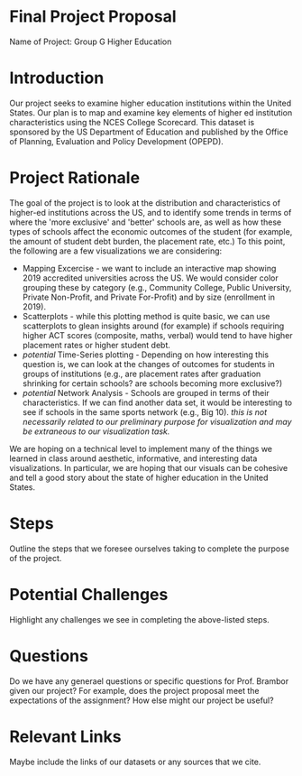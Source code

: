 # Final Project Proposal
Name of Project: Group G Higher Education

# Introduction
Our project seeks to examine higher education institutions within the United States. Our plan is to map and examine key elements of higher ed institution characteristics using the NCES College Scorecard. This dataset is sponsored by the US Department of Education and published by the Office of Planning, Evaluation and Policy Development (OPEPD).

# Project Rationale
The goal of the project is to look at the distribution and characteristics of higher-ed institutions across the US, and to identify some trends in terms of where 
the 'more exclusive' and 'better' schools are, as well as how these types of schools affect the economic outcomes of the student (for example, the amount of student
debt burden, the placement rate, etc.) To this point, the following are a few visualizations we are considering: 

- Mapping Excercise - we want to include an interactive map showing 2019 accredited universities across the US. We would consider color grouping these by category (e.g., Community College, Public University, Private Non-Profit, and Private For-Profit) and by size (enrollment in 2019). 
- Scatterplots - while this plotting method is quite basic, we can use scatterplots to glean insights around (for example) if schools requiring higher ACT scores (composite, maths, verbal) would tend to have higher placement rates or higher student debt. 
- *potential* Time-Series plotting - Depending on how interesting this question is, we can look at the changes of outcomes for students in groups of institutions (e.g., are placement rates after graduation shrinking for certain schools? are schools becoming more exclusive?) 
- *potential* Network Analysis - Schools are grouped in terms of their characteristics. If we can find another data set, it would be interesting to see if schools in the same sports network (e.g., Big 10). *this is not necessarily related to our preliminary purpose for visualization and may be extraneous to our visualization task.*

We are hoping on a technical level to implement many of the things we learned in class around aesthetic, informative, and interesting data visualizations. In particular, we are hoping that our visuals can be cohesive and tell a good story about the state of higher education in the United States. 

# Steps
Outline the steps that we foresee ourselves taking to complete the purpose of the project.

# Potential Challenges
Highlight any challenges we see in completing the above-listed steps.

# Questions
Do we have any generael questions or specific questions for Prof. Brambor given our project?  For example, does the project proposal meet the expectations of the assignment?  How else might our project be useful?

# Relevant Links
Maybe include the links of our datasets or any sources that we cite.
